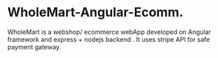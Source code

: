 # WholeMart-Angular-Ecomm.
WholeMart is a webshop/ ecommerce webApp developed on  Angular framework and express + nodejs backend . It uses stripe API  for safe payment gateway.
